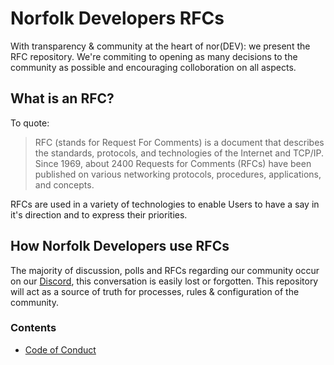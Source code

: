 # Norfolk Developers RFCs

With transparency & community at the heart of nor(DEV): we present the RFC
repository. We're commiting to opening as many decisions to the community as
possible and encouraging colloboration on all aspects.

## What is an RFC?

To quote:

> RFC (stands for Request For Comments) is a document that describes the
> standards, protocols, and technologies of the Internet and TCP/IP.
> Since 1969, about 2400 Requests for Comments (RFCs) have been published on
> various networking protocols, procedures, applications, and concepts.

RFCs are used in a variety of technologies to enable Users to have a say in it's
direction and to express their priorities.

## How Norfolk Developers use RFCs

The majority of discussion, polls and RFCs regarding our community
occur on our [Discord](https://nor.dev/discord), this conversation is easily
lost or forgotten. This repository will act as a source of truth for processes,
rules & configuration of the community.

### Contents

- [Code of Conduct](docs/code-of-conduct.md)

